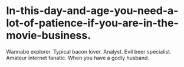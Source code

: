 # In-this-day-and-age-you-need-a-lot-of-patience-if-you-are-in-the-movie-business.
Wannabe explorer. Typical bacon lover. Analyst. Evil beer specialist. Amateur internet fanatic.
When you have a godly husband.
